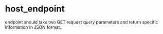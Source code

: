 # host_endpoint
endpoint should take two GET request query parameters and return specific information in JSON format.
